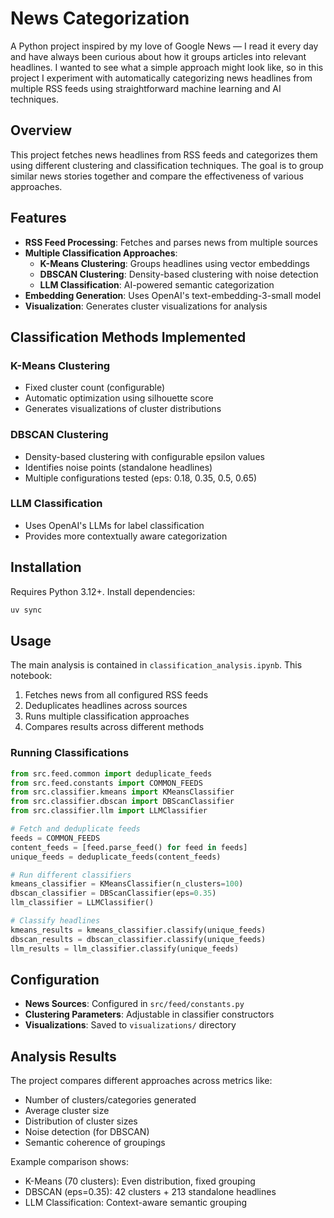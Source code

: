 # News Categorization

A Python project inspired by my love of Google News — I read it every day and have always been curious about how it groups articles into relevant headlines. I wanted to see what a simple approach might look like, so in this project I experiment with automatically categorizing news headlines from multiple RSS feeds using straightforward machine learning and AI techniques.

## Overview

This project fetches news headlines from RSS feeds and categorizes them using different clustering and classification techniques. The goal is to group similar news stories together and compare the effectiveness of various approaches.

## Features

- **RSS Feed Processing**: Fetches and parses news from multiple sources
- **Multiple Classification Approaches**:
  - **K-Means Clustering**: Groups headlines using vector embeddings
  - **DBSCAN Clustering**: Density-based clustering with noise detection
  - **LLM Classification**: AI-powered semantic categorization
- **Embedding Generation**: Uses OpenAI's text-embedding-3-small model
- **Visualization**: Generates cluster visualizations for analysis

## Classification Methods Implemented

### K-Means Clustering
- Fixed cluster count (configurable)
- Automatic optimization using silhouette score
- Generates visualizations of cluster distributions

### DBSCAN Clustering
- Density-based clustering with configurable epsilon values
- Identifies noise points (standalone headlines)
- Multiple configurations tested (eps: 0.18, 0.35, 0.5, 0.65)

### LLM Classification
- Uses OpenAI's LLMs for label classification
- Provides more contextually aware categorization

## Installation

Requires Python 3.12+. Install dependencies:

```bash
uv sync
```

## Usage

The main analysis is contained in `classification_analysis.ipynb`. This notebook:

1. Fetches news from all configured RSS feeds
2. Deduplicates headlines across sources
3. Runs multiple classification approaches
4. Compares results across different methods

### Running Classifications

```python
from src.feed.common import deduplicate_feeds
from src.feed.constants import COMMON_FEEDS
from src.classifier.kmeans import KMeansClassifier
from src.classifier.dbscan import DBScanClassifier
from src.classifier.llm import LLMClassifier

# Fetch and deduplicate feeds
feeds = COMMON_FEEDS
content_feeds = [feed.parse_feed() for feed in feeds]
unique_feeds = deduplicate_feeds(content_feeds)

# Run different classifiers
kmeans_classifier = KMeansClassifier(n_clusters=100)
dbscan_classifier = DBScanClassifier(eps=0.35)
llm_classifier = LLMClassifier()

# Classify headlines
kmeans_results = kmeans_classifier.classify(unique_feeds)
dbscan_results = dbscan_classifier.classify(unique_feeds)
llm_results = llm_classifier.classify(unique_feeds)
```

## Configuration

- **News Sources**: Configured in `src/feed/constants.py`
- **Clustering Parameters**: Adjustable in classifier constructors
- **Visualizations**: Saved to `visualizations/` directory

## Analysis Results

The project compares different approaches across metrics like:
- Number of clusters/categories generated
- Average cluster size
- Distribution of cluster sizes
- Noise detection (for DBSCAN)
- Semantic coherence of groupings

Example comparison shows:
- K-Means (70 clusters): Even distribution, fixed grouping
- DBSCAN (eps=0.35): 42 clusters + 213 standalone headlines
- LLM Classification: Context-aware semantic grouping
